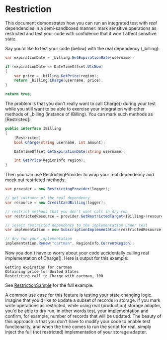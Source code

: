 # Restriction

This document demonstrates how you can run an integrated test with *real* dependencies in a semi-sandboxed manner: mark sensitive operations as restricted and test your code with confidence that it won't affect sensitive state.

Say you'd like to test your code (below) with the real dependency (_billing):

``` csharp
var expirationDate = _billing.GetExpirationDate(username);

if (expirationDate <= DateTimeOffset.UtcNow)
{
    var price = _billing.GetPrice(region);
    return _billing.Charge(username, price);
}

return true;
```

The problem is that you don't really want to call Charge() during your test while you still want to be able to exercise your integration with other methods of _billing (instance of IBilling). You can mark such methods as [Restricted]:

``` csharp
public interface IBilling
{
    [Restricted]
    bool Charge(string username, int amount);

    DateTimeOffset GetExpirationDate(string username);

    int GetPrice(RegionInfo region);
}
```

Then you can use RestrictingProvider to wrap your real dependency and mock out restricted methods:

``` csharp
var provider = new RestrictingProvider(logger);

// get instance of the real dependency
var resource = new CreditCardBilling(logger);

// restrict methods that you don't want call in dry run
var restrictedResource = provider.GetRestrictedTarget<IBilling>(resource);

// inject restricted dependency to the implementation under test
var implementation = new SubscriptionImplementation(restrictedResource);

// dry run your implementation
implementation.Renew("cartman", RegionInfo.CurrentRegion);
```

Now you don't have to worry about your code accidentally calling real implementation of Charge(). Here is output for this example:

``` text
Getting expiration for cartman
Obtaining price for United States
Restricting call to Charge with cartman, 100
```

See [RestrictionSample](/sample/RestrictionSample) for the full example.

A common use case for this feature is testing your state changing logic. Imagine that you'd like to update a subset of records in storage. If you mark write operations as restricted, while using real (production) storage adapter, you'd be able to dry run, in other words test, your implementation and confirm, for example, number of records that will be updated. The beauty of this approach is that you don't have to modify your code to enable test functionality, and when the time comes to run the script for real, simply inject the full (not restricted) implementation of your storage adapter.